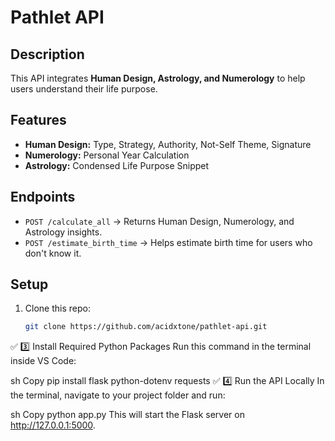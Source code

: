 # Pathlet API  

## Description  
This API integrates **Human Design, Astrology, and Numerology** to help users understand their life purpose.  

## Features  
- **Human Design:** Type, Strategy, Authority, Not-Self Theme, Signature  
- **Numerology:** Personal Year Calculation  
- **Astrology:** Condensed Life Purpose Snippet  

## Endpoints  
- `POST /calculate_all` → Returns Human Design, Numerology, and Astrology insights.  
- `POST /estimate_birth_time` → Helps estimate birth time for users who don't know it.  

## Setup  
1. Clone this repo:  
   ```sh
   git clone https://github.com/acidxtone/pathlet-api.git

✅ 3️⃣ Install Required Python Packages
Run this command in the terminal inside VS Code:

sh
Copy
pip install flask python-dotenv requests
✅ 4️⃣ Run the API Locally
In the terminal, navigate to your project folder and run:

sh
Copy
python app.py
This will start the Flask server on http://127.0.0.1:5000.


